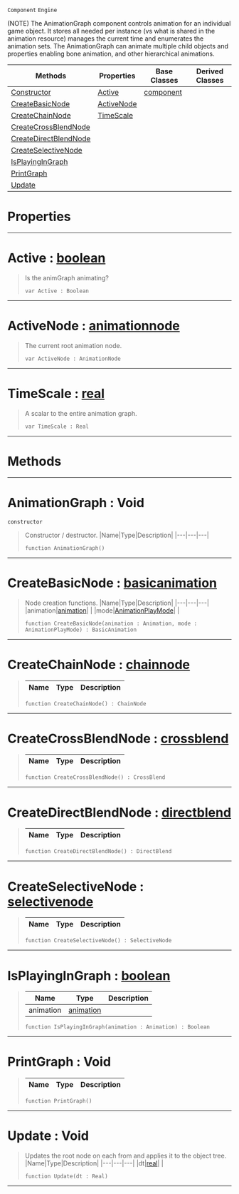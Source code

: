  `Component` `Engine`



(NOTE) The AnimationGraph component controls animation for an individual game object. It stores all needed per instance (vs what is shared in the animation resource) manages the current time and enumerates the animation sets. The AnimationGraph can animate multiple child objects and properties enabling bone animation, and other hierarchical animations.

|Methods|Properties|Base Classes|Derived Classes|
|---|---|---|---|
|[ Constructor](https://plasmaengine.github.io/PlasmaDocs/Plasma1/C++/code_reference/class_reference/animationgraph.markdown#animationgraph-void)|[ Active](https://plasmaengine.github.io/PlasmaDocs/Plasma1/C++/code_reference/class_reference/animationgraph.markdown#active-plasma-engine-docum)|[component](https://plasmaengine.github.io/PlasmaDocs/Plasma1/C++/code_reference/class_reference/component.markdown)| |
|[ CreateBasicNode](https://plasmaengine.github.io/PlasmaDocs/Plasma1/C++/code_reference/class_reference/animationgraph.markdown#createbasicnode-plasma-eng)|[ ActiveNode](https://plasmaengine.github.io/PlasmaDocs/Plasma1/C++/code_reference/class_reference/animationgraph.markdown#activenode-plasma-engine-d)| | |
|[ CreateChainNode](https://plasmaengine.github.io/PlasmaDocs/Plasma1/C++/code_reference/class_reference/animationgraph.markdown#createchainnode-plasma-eng)|[ TimeScale](https://plasmaengine.github.io/PlasmaDocs/Plasma1/C++/code_reference/class_reference/animationgraph.markdown#timescale-plasma-engine-do)| | |
|[ CreateCrossBlendNode](https://plasmaengine.github.io/PlasmaDocs/Plasma1/C++/code_reference/class_reference/animationgraph.markdown#createcrossblendnode-zer)| | | |
|[ CreateDirectBlendNode](https://plasmaengine.github.io/PlasmaDocs/Plasma1/C++/code_reference/class_reference/animationgraph.markdown#createdirectblendnode-ze)| | | |
|[ CreateSelectiveNode](https://plasmaengine.github.io/PlasmaDocs/Plasma1/C++/code_reference/class_reference/animationgraph.markdown#createselectivenode-plasma)| | | |
|[ IsPlayingInGraph](https://plasmaengine.github.io/PlasmaDocs/Plasma1/C++/code_reference/class_reference/animationgraph.markdown#isplayingingraph-plasma-en)| | | |
|[ PrintGraph](https://plasmaengine.github.io/PlasmaDocs/Plasma1/C++/code_reference/class_reference/animationgraph.markdown#printgraph-void)| | | |
|[ Update](https://plasmaengine.github.io/PlasmaDocs/Plasma1/C++/code_reference/class_reference/animationgraph.markdown#update-void)| | | |


 #  Properties


---  
 #  Active : [boolean](https://plasmaengine.github.io/PlasmaDocs/Plasma1/C++/code_reference/lightning_base_types/boolean.markdown)

> Is the animGraph animating?
> ``` lang=cpp, name=Lightning
> var Active : Boolean


---  
 #  ActiveNode : [animationnode](https://plasmaengine.github.io/PlasmaDocs/Plasma1/C++/code_reference/class_reference/animationnode.markdown)

> The current root animation node.
> ``` lang=cpp, name=Lightning
> var ActiveNode : AnimationNode


---  
 #  TimeScale : [real](https://plasmaengine.github.io/PlasmaDocs/Plasma1/C++/code_reference/lightning_base_types/real.markdown)

> A scalar to the entire animation graph.
> ``` lang=cpp, name=Lightning
> var TimeScale : Real


---  
 #  Methods


---  
 #  AnimationGraph : Void

 `constructor`

> Constructor / destructor.
> |Name|Type|Description|
> |---|---|---|
> ``` lang=cpp, name=Lightning
> function AnimationGraph()
> ``` 


---  
 #  CreateBasicNode : [basicanimation](https://plasmaengine.github.io/PlasmaDocs/Plasma1/C++/code_reference/class_reference/basicanimation.markdown)

> Node creation functions.
> |Name|Type|Description|
> |---|---|---|
> |animation|[animation](https://plasmaengine.github.io/PlasmaDocs/Plasma1/C++/code_reference/class_reference/animation.markdown)| |
> |mode|[AnimationPlayMode](https://plasmaengine.github.io/PlasmaDocs/Plasma1/C++/code_reference/enum_reference.markdown#animationplaymode)| |
> ``` lang=cpp, name=Lightning
> function CreateBasicNode(animation : Animation, mode : AnimationPlayMode) : BasicAnimation
> ``` 


---  
 #  CreateChainNode : [chainnode](https://plasmaengine.github.io/PlasmaDocs/Plasma1/C++/code_reference/class_reference/chainnode.markdown)

> 
> |Name|Type|Description|
> |---|---|---|
> ``` lang=cpp, name=Lightning
> function CreateChainNode() : ChainNode
> ``` 


---  
 #  CreateCrossBlendNode : [crossblend](https://plasmaengine.github.io/PlasmaDocs/Plasma1/C++/code_reference/class_reference/crossblend.markdown)

> 
> |Name|Type|Description|
> |---|---|---|
> ``` lang=cpp, name=Lightning
> function CreateCrossBlendNode() : CrossBlend
> ``` 


---  
 #  CreateDirectBlendNode : [directblend](https://plasmaengine.github.io/PlasmaDocs/Plasma1/C++/code_reference/class_reference/directblend.markdown)

> 
> |Name|Type|Description|
> |---|---|---|
> ``` lang=cpp, name=Lightning
> function CreateDirectBlendNode() : DirectBlend
> ``` 


---  
 #  CreateSelectiveNode : [selectivenode](https://plasmaengine.github.io/PlasmaDocs/Plasma1/C++/code_reference/class_reference/selectivenode.markdown)

> 
> |Name|Type|Description|
> |---|---|---|
> ``` lang=cpp, name=Lightning
> function CreateSelectiveNode() : SelectiveNode
> ``` 


---  
 #  IsPlayingInGraph : [boolean](https://plasmaengine.github.io/PlasmaDocs/Plasma1/C++/code_reference/lightning_base_types/boolean.markdown)

> 
> |Name|Type|Description|
> |---|---|---|
> |animation|[animation](https://plasmaengine.github.io/PlasmaDocs/Plasma1/C++/code_reference/class_reference/animation.markdown)| |
> ``` lang=cpp, name=Lightning
> function IsPlayingInGraph(animation : Animation) : Boolean
> ``` 


---  
 #  PrintGraph : Void

> 
> |Name|Type|Description|
> |---|---|---|
> ``` lang=cpp, name=Lightning
> function PrintGraph()
> ``` 


---  
 #  Update : Void

> Updates the root node on each from and applies it to the object tree.
> |Name|Type|Description|
> |---|---|---|
> |dt|[real](https://plasmaengine.github.io/PlasmaDocs/Plasma1/C++/code_reference/lightning_base_types/real.markdown)| |
> ``` lang=cpp, name=Lightning
> function Update(dt : Real)
> ``` 


---  
 

 